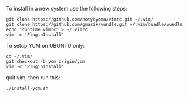 To install in a new system use the following steps:

    git clone https://github.com/notyoyoma/vimrc.git ~/.vim/
    git clone https://github.com/gmarik/vundle.git ~/.vim/bundle/vundle
    echo "runtime vimrc" > ~/.vimrc
    vim -c 'PluginInstall'


To setup YCM on UBUNTU only:

    cd ~/.vim/
    git checkout -b ycm origin/ycm
    vim -c 'PluginInstall'


quit vim, then run this:

    ./install-ycm.sh

